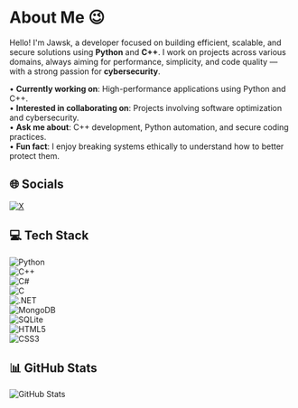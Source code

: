 # About Me 😉

Hello! I'm Jawsk, a developer focused on building efficient, scalable, and secure solutions using **Python** and **C++**. I work on projects across various domains, always aiming for performance, simplicity, and code quality — with a strong passion for **cybersecurity**.

• **Currently working on**: High-performance applications using Python and C++.  
• **Interested in collaborating on**: Projects involving software optimization and cybersecurity.  
• **Ask me about**: C++ development, Python automation, and secure coding practices.  
• **Fun fact**: I enjoy breaking systems ethically to understand how to better protect them.

## 🌐 Socials  
[![X](https://img.shields.io/badge/X-black.svg?logo=X&logoColor=white)](https://x.com/jawsk10)

## 💻 Tech Stack  
![Python](https://img.shields.io/badge/python-%233776AB.svg?style=plastic&logo=python&logoColor=white)  
![C++](https://img.shields.io/badge/c++-%2300599C.svg?style=plastic&logo=c%2B%2B&logoColor=white)  
![C#](https://img.shields.io/badge/c%23-%23239120.svg?style=plastic&logo=csharp&logoColor=white)  
![C](https://img.shields.io/badge/c-%2300599C.svg?style=plastic&logo=c&logoColor=white)  
![.NET](https://img.shields.io/badge/.NET-5C2D91?style=plastic&logo=dotnet&logoColor=white)  
![MongoDB](https://img.shields.io/badge/MongoDB-%234ea94b.svg?style=plastic&logo=mongodb&logoColor=white)  
![SQLite](https://img.shields.io/badge/sqlite-%2307405e.svg?style=plastic&logo=sqlite&logoColor=white)  
![HTML5](https://img.shields.io/badge/html5-%23E34F26.svg?style=plastic&logo=html5&logoColor=white)  
![CSS3](https://img.shields.io/badge/css3-%231572B6.svg?style=plastic&logo=css3&logoColor=white)

## 📊 GitHub Stats  
![GitHub Stats](https://github-readme-stats.vercel.app/api?username=jawsk10&show_icons=true&theme=dark)
